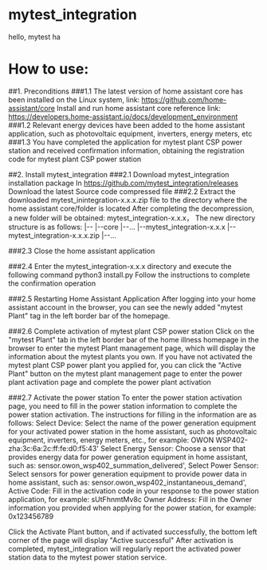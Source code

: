 # mytest_integration
hello, mytest ha
# How to use:
##1. Preconditions
###1.1 The latest version of home assistant core has been installed on the Linux system, link: https://github.com/home-assistant/core
Install and run home assistant core reference link: https://developers.home-assistant.io/docs/development_environment
###1.2 Relevant energy devices have been added to the home assistant application, such as photovoltaic equipment, inverters, energy meters, etc
###1.3 You have completed the application for mytest plant CSP power station and received confirmation information, obtaining the registration code for mytest plant CSP power station


##2. Install mytest_integration
###2.1 Download mytest_integration installation package
In https://github.com/mytest_integration/releases Download the latest Source code compressed file
###2.2 Extract the downloaded mytest_inintegration-x.x.x.zip file to the directory where the home assistant core/folder is located
After completing the decompression, a new folder will be obtained: mytest_integration-x.x.x，   The new directory structure is as follows:
|--<your home-assistant folder>
   |--core
   |--...
   |--mytest_integration-x.x.x
   |--mytest_integration-x.x.x.zip
   |--...

###2.3 Close the home assistant application
     
###2.4 Enter the mytest_integration-x.x.x directory and execute the following command
python3 install.py
Follow the instructions to complete the confirmation operation
  
###2.5 Restarting Home Assistant Application
After logging into your home assistant account in the browser, you can see the newly added "mytest Plant" tag in the left border bar of the homepage.
  
###2.6 Complete activation of mytest plant CSP power station
Click on the "mytest Plant" tab in the left border bar of the home illness homepage in the browser to enter the mytest Plant management page, which will display the information about the mytest plants you own.
If you have not activated the mytest plant CSP power plant you applied for, you can click the "Active Plant" button on the mytest plant management page to enter the power plant activation page and complete the power plant activation
  
###2.7 Activate the power station
To enter the power station activation page, you need to fill in the power station information to complete the power station activation. The instructions for filling in the information are as follows:
Select Device:  Select the name of the power generation equipment for your activated power station in the home assistant, such as photovoltaic equipment, inverters, energy meters, etc., for example: OWON WSP402-zha:3c:6a:2c:ff:fe:d0:f5:43'
Select Energy Sensor:  Choose a sensor that provides energy data for power generation equipment in home assistant, such as: sensor.owon_wsp402_summation_delivered',
Select Power Sensor:  Select sensors for power generation equipment to provide power data in home assistant, such as: sensor.owon_wsp402_instantaneous_demand',
Active Code:  Fill in the activation code in your response to the power station application, for example: sUtFhnmtMv8c
Owner Address:  Fill in the Owner information you provided when applying for the power station, for example: 0x123456789
  
Click the Activate Plant button, and if activated successfully, the bottom left corner of the page will display "Active successful"
After activation is completed, mytest_integration will regularly report the activated power station data to the mytest power station service.
  

